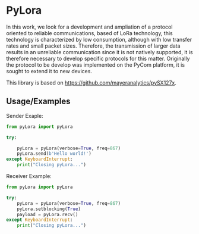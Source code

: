 
# PyLora

In this work, we look for a development and ampliation of a protocol oriented to reliable communications, based of LoRa technology, this technology is characterized by low consumption, although with low transfer rates and small packet sizes. Therefore, the transmission of larger data results in an unreliable communication since it is not natively supported, it is therefore necessary to develop specific protocols for this matter. Originally the protocol to be develop was implemented on the PyCom platform, it is sought to extend it to new devices.

This library is based on https://github.com/mayeranalytics/pySX127x.




## Usage/Examples

Sender Exaple:
```Python
from pyLora import pyLora

try:

    pyLora = pyLora(verbose=True, freq=867)
    pyLora.send(b'Hello world!')
except KeyboardInterrupt:
    print("Closing pyLora...")

```

Receiver Example:
```Python
from pyLora import pyLora

try:
    pyLora = pyLora(verbose=True, freq=867)
    pyLora.setblocking(True)
    payload = pyLora.recv()
except KeyboardInterrupt:
    print("Closing pyLora...")

```
